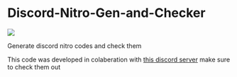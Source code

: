 # Discord-Nitro-Gen-and-Checker
![](https://cdn.discordapp.com/attachments/754989881901711411/806987377343070208/unknown.png)

Generate discord nitro codes and check them

This code was developed in colaberation with [this discord server]() make sure to check them out
